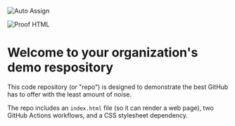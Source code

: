 ![Auto Assign](https://github.com/Devops-Journee/demo-repository/actions/workflows/auto-assign.yml/badge.svg)

![Proof HTML](https://github.com/Devops-Journee/demo-repository/actions/workflows/proof-html.yml/badge.svg)

# Welcome to your organization's demo respository
This code repository (or "repo") is designed to demonstrate the best GitHub has to offer with the least amount of noise.

The repo includes an `index.html` file (so it can render a web page), two GitHub Actions workflows, and a CSS stylesheet dependency.
